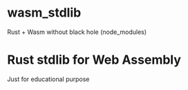 # wasm_stdlib
Rust + Wasm without black hole (node_modules)
# Rust stdlib for Web Assembly

Just for educational purpose
